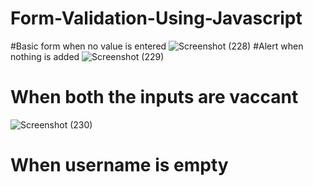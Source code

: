 # Form-Validation-Using-Javascript
#Basic form when no value is entered
![Screenshot (228)](https://user-images.githubusercontent.com/58084456/145456260-873f27ce-6457-4264-a317-f65117487ba9.png)
#Alert when nothing is added
![Screenshot (229)](https://user-images.githubusercontent.com/58084456/145456435-40bf0b98-94be-419c-a65d-d330bb60e1fe.png)
# When both the inputs are vaccant
![Screenshot (230)](https://user-images.githubusercontent.com/58084456/145456618-ba3c93b0-2987-4737-92cd-e4256d481bfb.png)
# When username is empty
